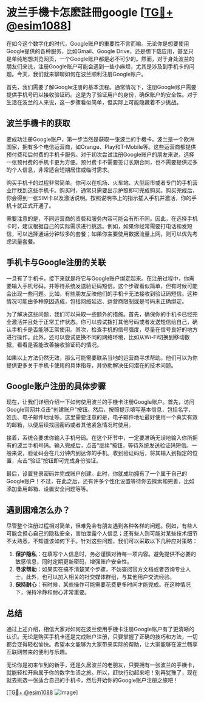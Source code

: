 # 波兰手機卡怎麽註冊google [[TG💪+ @esim1088](https://t.me/s/esim1088)]

在如今这个数字化的时代，Google账户的重要性不言而喻。无论你是想要使用Google提供的各种服务，比如Gmail、Google Drive，还是想下载应用，甚至只是单纯地想浏览网页，一个Google账户都是必不可少的。然而，对于身处波兰的朋友们来说，注册Google账户可能会遇到一些小麻烦，尤其是涉及到手机卡的问题。今天，我们就来聊聊如何在波兰顺利注册Google账户。

首先，我们需要了解Google注册的基本流程。通常情况下，注册Google账户需要提供手机号码以接收验证码。这是为了验证用户的身份，确保账户的安全性。对于生活在波兰的人来说，这一步骤看似简单，但实际上可能隐藏着不少挑战。

## 波兰手機卡的获取

要成功注册Google账户，第一步当然是获取一张波兰的手機卡。波兰是一个欧洲国家，拥有多个电信运营商，如Orange、Play和T-Mobile等。这些运营商都提供预付费和后付费的手机卡服务。对于初次尝试注册Google账户的朋友来说，选择一张预付费的手机卡更为方便。预付费卡不需要签订长期合同，也不需要提供过多的个人信息，非常适合短期居住或临时需求。

购买手机卡的过程非常简单。你可以在机场、火车站、大型超市或者专门的手机营业厅找到这些手机卡。购买时，通常只需要出示护照即可完成购买。购买完成后，你会得到一张SIM卡以及激活说明。按照说明书上的指示插入手机并激活，你的手机卡就正式开通了。

需要注意的是，不同运营商的资费和服务内容可能会有所不同。因此，在选择手机卡时，建议根据自己的实际需求进行挑选。例如，如果你经常需要打电话和发短信，可以选择通话分钟较多的套餐；如果你主要使用数据流量上网，则可以优先考虑流量套餐。

## 手机卡与Google注册的关联

一旦有了手机卡，接下来就是将它与Google账户绑定起来。在注册过程中，你需要输入手机号码，并等待系统发送验证码短信。这个步骤看似简单，但有时候可能会出现一些问题。比如，有些朋友反映他们的手机卡无法接收到验证码短信。这种情况可能由多种原因造成，包括网络延迟、运营商限制或是号码未正确绑定。

为了解决这些问题，我们可以采取一些额外的措施。首先，确保你的手机卡已经完全激活并且处于正常工作状态。你可以尝试拨打其他号码或者发送短信给自己，确认手机卡是否能够正常使用。其次，检查手机的信号强度，尽量在信号良好的地方进行操作。此外，还可以尝试更换不同的网络环境，比如从Wi-Fi切换到移动数据，看看是否能改善接收验证码的情况。

如果以上方法仍然无效，那么可能需要联系当地的运营商寻求帮助。他们可以为你提供更多关于手机卡使用的具体指导，并协助解决任何潜在的技术问题。

## Google账户注册的具体步骤

现在，让我们详细介绍一下如何使用波兰的手機卡注册Google账户。首先，访问Google官网并点击“创建账户”按钮。然后，按照提示填写基本信息，包括名字、姓氏、电子邮件地址等。这里需要注意的是，电子邮件地址最好使用一个真实有效的邮箱，以便后续找回密码或者其他紧急情况时使用。

接着，系统会要求你输入手机号码。在这个环节中，一定要准确无误地输入你所拥有的波兰手机号码。输入完成后，点击“继续”按钮，等待系统发送验证码短信。一般来说，验证码会在几分钟内到达你的手机。收到验证码后，将其输入到指定的位置，点击“验证”按钮即可完成身份验证。

最后，设置登录密码并完成账户创建。此时，你就成功拥有了一个属于自己的Google账户！不过，在此之后，还有许多个性化设置等待你去探索和完善，比如添加备用邮箱、设置安全问题等等。

## 遇到困难怎么办？

尽管整个注册过程相对简单，但难免会有朋友遇到各种各样的问题。例如，有些人可能会担心自己的隐私安全，害怕泄露个人信息；还有些人则可能对某些技术细节不太熟悉，不知道该如何下手。针对这些问题，我们可以采取以下几种应对策略：

1. **保护隐私**：在填写个人信息时，务必谨慎对待每一项内容。避免提供不必要的敏感信息，同时定期更新密码，增强账户安全性。
2. **寻求帮助**：如果实在搞不清楚某个步骤，不妨查阅官方文档或者咨询专业人士。此外，也可以加入相关的社交媒体群组，与其他用户交流经验。
3. **保持耐心**：有时候，某些操作可能需要花费更多时间才能完成。在这种情况下，保持冷静和耐心非常重要。

## 总结

通过上述介绍，相信大家对如何在波兰使用手機卡注册Google账户有了更清晰的认识。无论是购买手机卡还是完成账户注册，只要掌握了正确的技巧和方法，一切都会变得轻松愉快。希望本文能够为大家带来实际的帮助，让大家能够在波兰畅享互联网带来的便利与乐趣。

无论你是初来乍到的新手，还是久居波兰的老朋友，只要拥有一张波兰的手機卡，就能轻松开启属于你的数字生活之旅。所以，赶快行动起来吧！别再犹豫了，现在就去挑选一张适合自己的手机卡，然后开始你的Google账户注册之旅吧！

[[TG💪+ @esim1088](https://t.me/s/esim1088) ![Image](https://i.postimg.cc/4NQfJmqS/Snipaste-2025-05-13-00-14-12.png)]